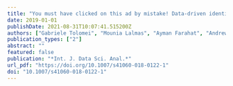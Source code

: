 ```yaml
---
title: "You must have clicked on this ad by mistake! Data-driven identification of accidental clicks on mobile ads with applications to advertiser cost discounting and click-through rate prediction"
date: 2019-01-01
publishDate: 2021-08-31T10:07:41.515200Z
authors: ["Gabriele Tolomei", "Mounia Lalmas", "Ayman Farahat", "Andrew Haines"]
publication_types: ["2"]
abstract: ""
featured: false
publication: "*Int. J. Data Sci. Anal.*"
url_pdf: "https://doi.org/10.1007/s41060-018-0122-1"
doi: "10.1007/s41060-018-0122-1"
---
```


